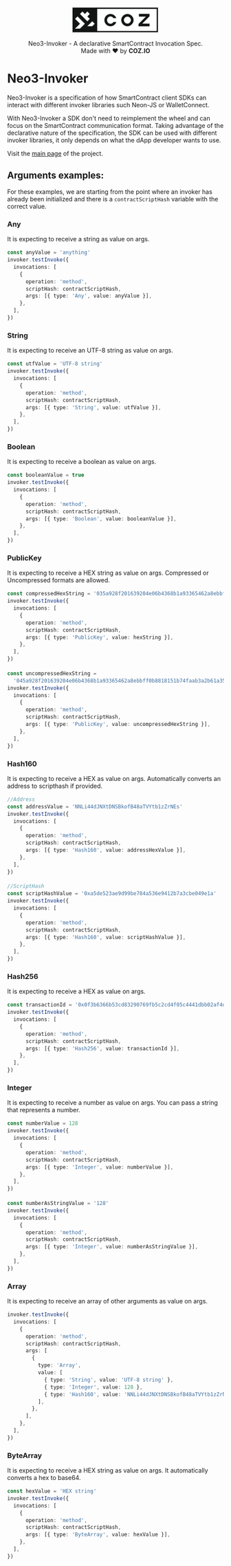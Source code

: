 <p align="center">
  <img
    src="../../.github/resources/images/coz.png"
    width="200px;">
</p>

<p align="center">
  Neo3-Invoker - A declarative SmartContract Invocation Spec.
  <br/> Made with ❤ by <b>COZ.IO</b>
</p>

# Neo3-Invoker

Neo3-Invoker is a specification of how SmartContract client SDKs can interact with different invoker libraries such Neon-JS or WalletConnect.

With Neo3-Invoker a SDK don't need to reimplement the wheel and can focus on the SmartContract communication format.
Taking advantage of the declarative nature of the specification, the SDK can be used with different invoker libraries, it only depends on what the dApp developer wants to use.

Visit the [main page](../../README.md) of the project.

## Arguments examples:

For these examples, we are starting from the point where an invoker has already been initialized and there is a `contractScriptHash` variable with the correct value.

### Any

It is expecting to receive a string as value on args.

```ts
const anyValue = 'anything'
invoker.testInvoke({
  invocations: [
    {
      operation: 'method',
      scriptHash: contractScriptHash,
      args: [{ type: 'Any', value: anyValue }],
    },
  ],
})
```

### String

It is expecting to receive an UTF-8 string as value on args.

```ts
const utfValue = 'UTF-8 string'
invoker.testInvoke({
  invocations: [
    {
      operation: 'method',
      scriptHash: contractScriptHash,
      args: [{ type: 'String', value: utfValue }],
    },
  ],
})
```

### Boolean

It is expecting to receive a boolean as value on args.

```ts
const booleanValue = true
invoker.testInvoke({
  invocations: [
    {
      operation: 'method',
      scriptHash: contractScriptHash,
      args: [{ type: 'Boolean', value: booleanValue }],
    },
  ],
})
```

### PublicKey

It is expecting to receive a HEX string as value on args. Compressed or Uncompressed formats are allowed.

```ts
const compressedHexString = '035a928f201639204e06b4368b1a93365462a8ebbff0b8818151b74faab3a2b61a'
invoker.testInvoke({
  invocations: [
    {
      operation: 'method',
      scriptHash: contractScriptHash,
      args: [{ type: 'PublicKey', value: hexString }],
    },
  ],
})

const uncompressedHexString =
  '045a928f201639204e06b4368b1a93365462a8ebbff0b8818151b74faab3a2b61a35dfabcb79ac492a2a88588d2f2e73f045cd8af58059282e09d693dc340e113f'
invoker.testInvoke({
  invocations: [
    {
      operation: 'method',
      scriptHash: contractScriptHash,
      args: [{ type: 'PublicKey', value: uncompressedHexString }],
    },
  ],
})
```

### Hash160

It is expecting to receive a HEX as value on args. Automatically converts an address to scripthash if provided.

```ts
//Address
const addressValue = 'NNLi44dJNXtDNSBkofB48aTVYtb1zZrNEs'
invoker.testInvoke({
  invocations: [
    {
      operation: 'method',
      scriptHash: contractScriptHash,
      args: [{ type: 'Hash160', value: addressHexValue }],
    },
  ],
})

//ScriptHash
const scriptHashValue = '0xa5de523ae9d99be784a536e9412b7a3cbe049e1a'
invoker.testInvoke({
  invocations: [
    {
      operation: 'method',
      scriptHash: contractScriptHash,
      args: [{ type: 'Hash160', value: scriptHashValue }],
    },
  ],
})
```

### Hash256

It is expecting to receive a HEX as value on args.

```ts
const transactionId = '0x0f3b6366b53cd83290769fb5c2cd4f05c4441dbb02af4dbb58a82a46a120ca17'
invoker.testInvoke({
  invocations: [
    {
      operation: 'method',
      scriptHash: contractScriptHash,
      args: [{ type: 'Hash256', value: transactionId }],
    },
  ],
})
```

### Integer

It is expecting to receive a number as value on args. You can pass a string that represents a number.

```ts
const numberValue = 128
invoker.testInvoke({
  invocations: [
    {
      operation: 'method',
      scriptHash: contractScriptHash,
      args: [{ type: 'Integer', value: numberValue }],
    },
  ],
})

const numberAsStringValue = '128'
invoker.testInvoke({
  invocations: [
    {
      operation: 'method',
      scriptHash: contractScriptHash,
      args: [{ type: 'Integer', value: numberAsStringValue }],
    },
  ],
})
```

### Array

It is expecting to receive an array of other arguments as value on args.

```ts
invoker.testInvoke({
  invocations: [
    {
      operation: 'method',
      scriptHash: contractScriptHash,
      args: [
        {
          type: 'Array',
          value: [
            { type: 'String', value: 'UTF-8 string' },
            { type: 'Integer', value: 128 },
            { type: 'Hash160', value: 'NNLi44dJNXtDNSBkofB48aTVYtb1zZrNEs' },
          ],
        },
      ],
    },
  ],
})
```

### ByteArray

It is expecting to receive a HEX string as value on args. It automatically converts a hex to base64.

```ts
const hexValue = 'HEX string'
invoker.testInvoke({
  invocations: [
    {
      operation: 'method',
      scriptHash: contractScriptHash,
      args: [{ type: 'ByteArray', value: hexValue }],
    },
  ],
})
```
